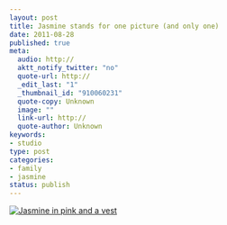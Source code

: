 ```yaml
--- 
layout: post
title: Jasmine stands for one picture (and only one)
date: 2011-08-28
published: true
meta: 
  audio: http://
  aktt_notify_twitter: "no"
  quote-url: http://
  _edit_last: "1"
  _thumbnail_id: "910060231"
  quote-copy: Unknown
  image: ""
  link-url: http://
  quote-author: Unknown
keywords: 
- studio
type: post
categories: 
- family
- jasmine
status: publish
---
```



[![](http://media.eick.us/2011/08/2011-08-14-at-15-35-38-333x500.jpg "Jasmine in pink and a vest")](http://media.eick.us/2011/08/2011-08-14-at-15-35-38.jpg)
